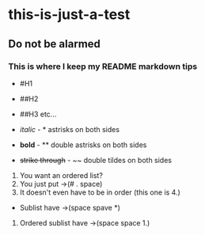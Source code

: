 # this-is-just-a-test
## Do not be alarmed
### This is where I keep my README markdown tips 


* #H1
* ##H2
* ##H3
  etc...

* *italic* - * astrisks on both sides
* **bold** - ** double astrisks on both sides
* ~~strike through~~ - ~~ double tildes on both sides
1. You want an ordered list?
2. You just put ->(# . space)
4. It doesn't even have to be in order (this one is 4.)
  * Sublist have ->(space spave *)
  1. Ordered sublist have ->(space space 1.)

